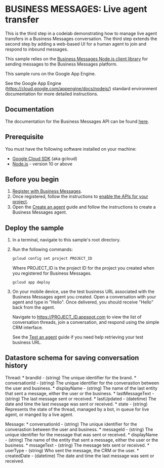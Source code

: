 # BUSINESS MESSAGES: Live agent transfer

This is the third step in a codelab demonstrating how to manage live agent transfers in a Business Messages conversation. The third step extends the second step by adding a web-based UI for a human agent to join and respond to inbound messages.

This sample relies on the [Business Messages Node.js client library](https://github.com/google-business-communications/nodejs-businessmessages) for sending messages to the Business Messages platform.

This sample runs on the Google App Engine.

See the Google App Engine (https://cloud.google.com/appengine/docs/nodejs/) standard environment documentation for more detailed instructions.

## Documentation

The documentation for the Business Messages API can be found [here](https://developers.google.com/business-communications/business-messages/reference/rest).

## Prerequisite

You must have the following software installed on your machine:

* [Google Cloud SDK](https://cloud.google.com/sdk/) (aka gcloud)
* [Node.js](https://nodejs.org/en/) - version 10 or above

## Before you begin

1.  [Register with Business Messages](https://developers.google.com/business-communications/business-messages/guides/set-up/register).
1.  Once registered, follow the instructions to [enable the APIs for your project](https://developers.google.com/business-communications/business-messages/guides/set-up/register#enable-api).
1. Open the [Create an agent](https://developers.google.com/business-communications/business-messages/guides/set-up/agent)
guide and follow the instructions to create a Business Messages agent.

## Deploy the sample

1.  In a terminal, navigate to this sample's root directory.

1.  Run the following commands:

    ```bash
    gcloud config set project PROJECT_ID
    ```

    Where PROJECT_ID is the project ID for the project you created when you registered for Business Messages.

    ```base
    gcloud app deploy
    ```

1.  On your mobile device, use the test business URL associated with the
    Business Messages agent you created. Open a conversation with your agent
    and type in "Hello". Once delivered, you should receive "Hello" back
    from the agent.

    Navigate to https://PROJECT_ID.appspot.com to view the list of conversation
    threads, join a conversation, and respond using the simple CRM interface.

    See the [Test an agent](https://developers.google.com/business-communications/business-messages/guides/set-up/agent#test-agent) guide if you need help retrieving your test business URL.

## Datastore schema for saving conversation history

Thread:
    * brandId - (string) The unique identifier for the brand.
    * conversationId - (string) The unique identifier for the converastion between the user and business.
    * displayName - (string) The name of the last entity that sent a message, either the user or the business.
    * lastMessageText - (string) The last message sent or received.
    * lastUpdated - (datetime) The date and time the last message was sent or received. 
    * state - (string) Represents the state of the thread, managed by a bot, in queue for live agent, or manged by a live agent.

Message:
    * conversationId - (string) The unique identifier for the converastion between the user and business.
    * messageId - (string) The unique identifier for the message that was sent or received.
    * displayName - (string) The name of the  entity that sent a message, either the user or the business.
    * mssageText - (string) The message tetx sent or received.
    * userType - (string) Who sent the message, the CRM or the user.
    * createdDate - (datetime) The date and time the last message was sent or received. 